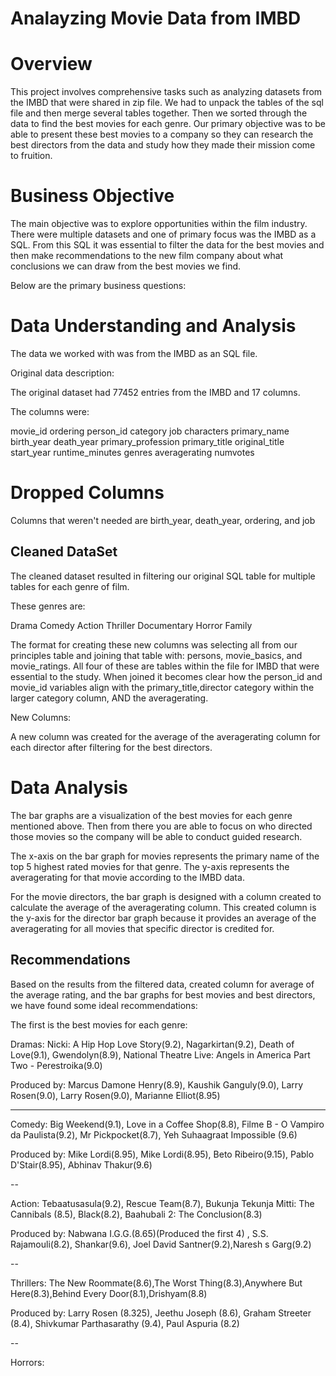 # Analayzing Movie Data from IMBD

# Overview

This project involves comprehensive tasks such as analyzing datasets from the IMBD that were shared in zip file. We had to unpack the tables of the sql file and then merge several tables together. Then we sorted through the data to find the best movies for each genre. Our primary objective was to be able to present these best movies to a company so they can research the best directors from the data and study how they made their mission come to fruition. 

# Business Objective

The main objective was to explore opportunities within the film industry. There were multiple datasets and one of primary focus was the IMBD as a SQL. From this SQL it was essential to filter the data for the best movies and then make recommendations to the new film company about what conclusions we can draw from the best movies we find. 

Below are the primary business questions:


# Data Understanding and Analysis

The data we worked with was from the IMBD as an SQL file.

Original data description:

The original dataset had 77452 entries from the IMBD and 17 columns.

The columns were: 

movie_id
ordering
person_id
category
job
characters
primary_name
birth_year
death_year
primary_profession
primary_title
original_title
start_year
runtime_minutes
genres
averagerating
numvotes

# Dropped Columns 

Columns that weren't needed are birth_year, death_year, ordering, and job

## Cleaned DataSet

The cleaned dataset resulted in filtering our original SQL table for multiple tables for each genre of film.

These genres are:

Drama
Comedy
Action
Thriller
Documentary
Horror
Family

The format for creating these new columns was selecting all from our principles table and joining that table with:
persons, movie_basics, and movie_ratings. All four of these are tables within the file for IMBD that were essential to the study. 
When joined it becomes clear how the person_id and movie_id variables align with the primary_title,director category within the larger category column, AND the averagerating. 

New Columns:

A new column was created for the average of the averagerating column for each director after filtering for the best directors.

# Data Analysis

The bar graphs are a visualization of the best movies for each genre mentioned above. Then from there you are able to focus on who directed those movies so the company will be able to conduct guided research. 

The x-axis on the bar graph for movies represents the primary name of the top 5 highest rated movies for that genre. The y-axis represents the averagerating for that movie according to the IMBD data.

For the movie directors, the bar graph is designed with a column created to calculate the average of the averagerating column. This created column is the y-axis for the director bar graph because it provides an average of the averagerating for all movies that specific director is credited for.

## Recommendations

Based on the results from the filtered data, created column for average of the average rating, and the bar graphs for best movies and best directors, we have found some ideal recommendations: 

The first is the best movies for each genre:

Dramas: Nicki: A Hip Hop Love Story(9.2), Nagarkirtan(9.2), Death of Love(9.1), Gwendolyn(8.9), National Theatre Live: Angels in America Part Two - Perestroika(9.0)

Produced by: Marcus Damone Henry(8.9), Kaushik Ganguly(9.0), Larry Rosen(9.0), Larry Rosen(9.0), Marianne Elliot(8.95)

--- 

Comedy: Big Weekend(9.1), Love in a Coffee Shop(8.8), Filme B - O Vampiro da Paulista(9.2), Mr Pickpocket(8.7), Yeh Suhaagraat Impossible (9.6)

Produced by: Mike Lordi(8.95), Mike Lordi(8.95), Beto Ribeiro(9.15), Pablo D'Stair(8.95), Abhinav Thakur(9.6)

-- 

Action: Tebaatusasula(9.2), Rescue Team(8.7), Bukunja Tekunja Mitti: The Cannibals (8.5), Black(8.2), Baahubali 2: The Conclusion(8.3)

Produced by: Nabwana I.G.G.(8.65)(Produced the first 4) , S.S. Rajamouli(8.2), Shankar(9.6), Joel David Santner(9.2),Naresh s Garg(9.2)

-- 

Thrillers: The New Roommate(8.6),The Worst Thing(8.3),Anywhere But Here(8.3),Behind Every Door(8.1),Drishyam(8.8)

Produced by: Larry Rosen (8.325), Jeethu Joseph (8.6), Graham Streeter (8.4), Shivkumar Parthasarathy (9.4), Paul Aspuria (8.2)

--  

Horrors: 
